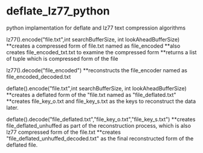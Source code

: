 # deflate_lz77_python
python implamentation for deflate and lz77 text compression algorithms

lz77().encode("file.txt",int searchBufferSize, int lookAheadBufferSize)
**creates a compressed form of file.txt named as file_encoded
**also creates file_encoded_txt.txt to examine the compressed form
**returns a list of tuple which is compressed form of the file
 
 lz77().decode("file_encoded")
 **reconstructs the file_encoder named as file_encoded_decoded.txt

deflate().encode("file.txt",int searchBufferSize, int lookAheadBufferSize)
**creates a deflated form of the "file.txt named as "file_deflated.txt"
**creates file_key_o.txt and file_key_s.txt as the keys to reconstruct the data later.

deflate().decode("file_deflated.txt","file_key_o.txt","file_key_s.txt")
**creates file_deflated_unhuffed as part of the reconstruction process, which is also lz77 compressed form of the file.txt
**creates "file_deflated_unhuffed_decoded.txt" as the final reconstructed form of the deflated file.
 
